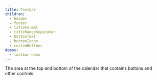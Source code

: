 ```yaml
---
title: Toolbar
children:
  - header
  - footer
  - titleFormat
  - titleRangeSeparator
  - buttonText
  - buttonIcons
  - customButtons
demos:
  - toolbar-demo
---
```

The area at the top and bottom of the calendar that contains buttons and other controls.
